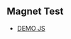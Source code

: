 ## Magnet Test

* [DEMO JS](http://htmlpreview.github.io/?https://github.com/olaferlandsen/test-magnet/blob/master/JS/index.html)
